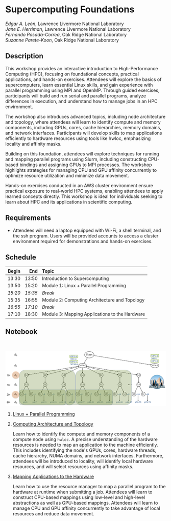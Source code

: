 # Supercomputing Foundations 

*Edgar A. León*, Lawrence Livermore National Laboratory<br>
*Jane E. Herriman*, Lawrence Livermore National Laboratory<br>
*Fernando Posada-Correa*, Oak Ridge National Laboratory<br>
*Suzanne Parete-Koon*, Oak Ridge National Laboratory<br>

## Description

This workshop provides an interactive introduction to High-Performance Computing (HPC), focusing on foundational concepts, practical applications, and hands-on exercises. Attendees will explore the basics of supercomputers, learn essential Linux skills, and gain experience with parallel programming using MPI and OpenMP. Through guided exercises, participants will build and run serial and parallel programs, analyze differences in execution, and understand how to manage jobs in an HPC environment.

The workshop also introduces advanced topics, including node architecture and topology, where attendees will learn to identify compute and memory components, including GPUs, cores, cache hierarchies, memory domains, and network interfaces. Participants will develop skills to map applications efficiently to hardware resources using tools like hwloc, emphasizing locality and affinity masks.

Building on this foundation, attendees will explore techniques for running and mapping parallel programs using Slurm, including constructing CPU-based bindings and assigning GPUs to MPI processes. The workshop highlights strategies for managing CPU and GPU affinity concurrently to optimize resource utilization and minimize data movement.

Hands-on exercises conducted in an AWS cluster environment ensure practical exposure to real-world HPC systems, enabling attendees to apply learned concepts directly. This workshop is ideal for individuals seeking to learn about HPC and its applications in scientific computing.



## Requirements

* Attendees will need a laptop equipped with Wi-Fi, a shell terminal,
  and the ssh program. Users will be provided accounts
  to access a cluster environment required for
  demonstrations and hands-on exercises.

<!--
* Attendees should have a working knowledge of Unix-like systems. For
  example, they should know how to navigate a filesystem and launch
  applications from the command line.
  
* Attendees will also need some familiarity with high-level parallel
  programming concepts. For example, attendees should be comfortable
  with terms like thread, process, and GPU, but do not need experience
  writing parallel programs.
-->


## Schedule

<center>

| Begin | End | Topic |
|-:|-:|:-|
| 13:30 | 13:50 | Introduction to Supercomputing |
| 13:50 | 15:20 | Module 1: Linux + Parallel Programming |
| *15:20* | *15:35* | *Break* |
| 15:35 | 16:55 | Module 2: Computing Architecture and Topology |
| *16:55* | *17:10* | *Break* |
| 17:10 | 18:30 | Module 3: Mapping Applications to the Hardware |

</center>


<!--
## AWS Cluster

Accounts: `user5`, `user6`, ..., `user35`

Password: 

```
ssh user5@

source /home/tutorial/scripts/user-env.sh

srun -N1 -n1 mpi
```
-->

## Notebook 

<br>
<p align="center">
   <img src="../figures/sierra.png" width="750"/>
</p>


1. [Linux + Parallel Programming](module1.md)

1. [Computing Architecture and Topology](module2.md)

   Learn how to identify the compute and memory components of a
   compute node using `hwloc`. A precise understanding of the hardware
   resources is needed to map an application to the machine
   efficiently. This includes identifying the node's GPUs, cores,
   hardware threads, cache hierarchy, NUMA domains, and network
   interfaces. Furthermore, attendees will be introduced to locality,
   will identify local hardware resources, and will select resources
   using affinity masks.  

1. [Mapping Applications to the Hardware](module3.md)

   Learn how to use the resource manager to map a parallel
   program to the
   hardware at runtime when submitting a job. Attendees will learn to
   construct CPU-based mappings using low-level and high-level
   abstractions as well as GPU-based mappings. Attendees will learn to
   manage CPU and GPU affinity concurrently to take advantage of local
   resources and reduce data movement.






